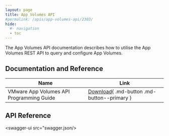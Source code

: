 ```yaml
---
layout: page
title: App Volumes API
#permalink: /apis/app-volumes-api/2303/
hide:
  #- navigation
  - toc
---
```


The App Volumes API documentation describes how to utilise the App Volumes REST API to query and configure App Volumes.

## Documentation and Reference
| Name | Link |
| --- | --- |
| VMware App Volumes API Programming Guide | [Download](VMware%20App%20Volumes%20API%20Programming%20Guide.pdf){ .md-button .md-button--primary } |

## API Reference
<swagger-ui src="swagger.json/>